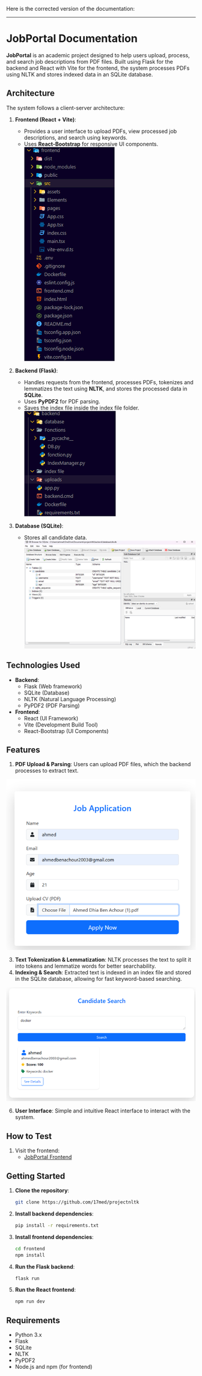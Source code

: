 Here is the corrected version of the documentation:

---

# JobPortal Documentation

**JobPortal** is an academic project designed to help users upload, process, and search job descriptions from PDF files. Built using Flask for the backend and React with Vite for the frontend, the system processes PDFs using NLTK and stores indexed data in an SQLite database.

## Architecture

The system follows a client-server architecture:

1. **Frontend (React + Vite)**:

   - Provides a user interface to upload PDFs, view processed job descriptions, and search using keywords.
   - Uses **React-Bootstrap** for responsive UI components.
     ![front archi](https://github.com/17med/projectnltk/blob/main/pic/Screenshot%202024-11-09%20175211.png?raw=true)

2. **Backend (Flask)**:

   - Handles requests from the frontend, processes PDFs, tokenizes and lemmatizes the text using **NLTK**, and stores the processed data in **SQLite**.
   - Uses **PyPDF2** for PDF parsing.
   - Saves the index file inside the index file folder.
     ![backend archi](https://github.com/17med/projectnltk/blob/main/pic/Screenshot%202024-11-09%20174956.png?raw=true)

3. **Database (SQLite)**:
   - Stores all candidate data.
     ![db](https://github.com/17med/projectnltk/blob/main/pic/Screenshot%202024-11-09%20175453.png?raw=true)

## Technologies Used

- **Backend**:
  - Flask (Web framework)
  - SQLite (Database)
  - NLTK (Natural Language Processing)
  - PyPDF2 (PDF Parsing)
- **Frontend**:
  - React (UI Framework)
  - Vite (Development Build Tool)
  - React-Bootstrap (UI Components)

## Features

1. **PDF Upload & Parsing**: Users can upload PDF files, which the backend processes to extract text.

![backend archi](https://github.com/17med/projectnltk/blob/main/pic/Screenshot%202024-11-09%20175819.png?raw=true)

3. **Text Tokenization & Lemmatization**: NLTK processes the text to split it into tokens and lemmatize words for better searchability.
4. **Indexing & Search**: Extracted text is indexed in an index file and stored in the SQLite database, allowing for fast keyword-based searching.

![backend archi](https://github.com/17med/projectnltk/blob/main/pic/Screenshot%202024-11-09%20180617.png?raw=true)

6. **User Interface**: Simple and intuitive React interface to interact with the system.

## How to Test

1. Visit the frontend:
   - [JobPortal Frontend](https://jobportalfrontend.azurewebsites.net)

## Getting Started

1. **Clone the repository**:
   ```bash
   git clone https://github.com/17med/projectnltk
   ```
2. **Install backend dependencies**:
   ```bash
   pip install -r requirements.txt
   ```
3. **Install frontend dependencies**:
   ```bash
   cd frontend
   npm install
   ```
4. **Run the Flask backend**:
   ```bash
   flask run
   ```
5. **Run the React frontend**:
   ```bash
   npm run dev
   ```

## Requirements

- Python 3.x
- Flask
- SQLite
- NLTK
- PyPDF2
- Node.js and npm (for frontend)
